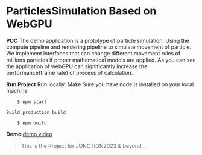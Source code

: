 # ParticlesSimulation Based on WebGPU

**POC**
The demo application is a prototype of particle simulation. Using the compute pipeline and rendering pipeline to simulate movement of particle. We implement interfaces that can change different movement rules of millions particles if proper mathematical models are applied. As you can see the application of webGPU can significantly increase the performance(frame rate) of process of calculation. 

**Run Project**
    Run locally:
    Make Sure you have node.js installed on your local machine
```
    $ npm start
```
    Build production build
```
    $ npm build
```

**Demo**
<a href="https://youtube.com/shorts/4GY-ZeYUZyY?feature=share">demo video</a>

> This is the Project for JUNCTION2023 & beyond...